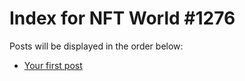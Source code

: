 # Index for NFT World #1276
Posts will be displayed in the order below:

- [Your first post](./001-first.md)

